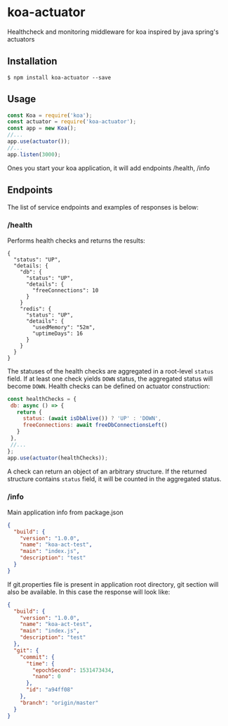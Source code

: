 # koa-actuator
Healthcheck and monitoring middleware for koa inspired by java spring's actuators

## Installation

```
$ npm install koa-actuator --save
```

## Usage

```js
const Koa = require('koa');
const actuator = require('koa-actuator');
const app = new Koa();
//...
app.use(actuator());
//...
app.listen(3000);
```

Ones you start your koa application, it will add endpoints /health, /info

## Endpoints
The list of service endpoints and examples of responses is below:

### /health
Performs health checks and returns the results:
```
{
  "status": "UP",
  "details: {
    "db": {
      "status": "UP",
      "details": {
        "freeConnections": 10
      }
    }
    "redis": {
      "status": "UP",
      "details": {
        "usedMemory": "52m",
        "uptimeDays": 16
      }
    }
  }
}
```
The statuses of the health checks are aggregated in a root-level `status` field. If at least one check yields `DOWN` status, the aggregated status will become `DOWN`. Health checks can be defined on actuator construction:
 ```js
const healthChecks = {
  db: async () => {
    return {
      status: (await isDbAlive()) ? 'UP' : 'DOWN',
      freeConnections: await freeDbConnectionsLeft()
    }
  },
  //...
};
app.use(actuator(healthChecks));
```
A check can return an object of an arbitrary structure. If the returned structure contains `status` field, it will be counted in the aggregated status.

### /info
Main application info from package.json
```json
{
  "build": {
    "version": "1.0.0",
    "name": "koa-act-test",
    "main": "index.js",
    "description": "test"
  }
}
```
If git.properties file is present in application root directory, git section will also be available. In this case the response will look like:
```json
{
  "build": {
    "version": "1.0.0",
    "name": "koa-act-test",
    "main": "index.js",
    "description": "test"
  },
  "git": {
    "commit": {
      "time": {
        "epochSecond": 1531473434,
        "nano": 0
      },
      "id": "a94ff08"
    },
    "branch": "origin/master"
  }
}
```